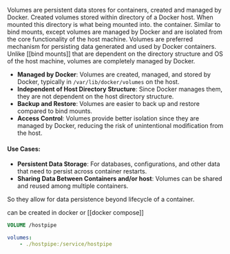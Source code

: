 Volumes are persistent data stores for containers, created and managed by Docker.
Created volumes stored within directory of a Docker host. When mounted this directory is what being mounted into. the container.
Similar to bind mounts, except volumes are managed by Docker and are isolated from the core functionality of the host machine.
Volumes are preferred mechanism for persisting data generated and used by Docker containers.
Unlike [[bind mounts]] that are dependent on the directory structure and OS of the host machine, volumes are completely managed by Docker.

- **Managed by Docker**: Volumes are created, managed, and stored by Docker, typically in `/var/lib/docker/volumes` on the host.
- **Independent of Host Directory Structure**: Since Docker manages them, they are not dependent on the host directory structure.
- **Backup and Restore**: Volumes are easier to back up and restore compared to bind mounts.
- **Access Control**: Volumes provide better isolation since they are managed by Docker, reducing the risk of unintentional modification from the host.

#### Use Cases:

- **Persistent Data Storage**: For databases, configurations, and other data that need to persist across container restarts.
- **Sharing Data Between Containers and/or host**: Volumes can be shared and reused among multiple containers.


So they allow for data persistence beyond lifecycle of a container.


can be created in docker or [[docker compose]]

```dockerfile
VOLUME /hostpipe
```

```yml
volumes:
	- ./hostpipe:/service/hostpipe
```